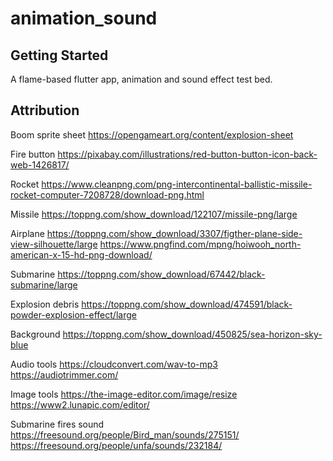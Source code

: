 # animation_sound

## Getting Started

A flame-based flutter app, animation and sound effect test bed.

## Attribution
Boom sprite sheet
https://opengameart.org/content/explosion-sheet

Fire button
https://pixabay.com/illustrations/red-button-button-icon-back-web-1426817/

Rocket
https://www.cleanpng.com/png-intercontinental-ballistic-missile-rocket-computer-7208728/download-png.html

Missile
https://toppng.com/show_download/122107/missile-png/large

Airplane
https://toppng.com/show_download/3307/figther-plane-side-view-silhouette/large
https://www.pngfind.com/mpng/hoiwooh_north-american-x-15-hd-png-download/

Submarine
https://toppng.com/show_download/67442/black-submarine/large

Explosion debris
https://toppng.com/show_download/474591/black-powder-explosion-effect/large

Background
https://toppng.com/show_download/450825/sea-horizon-sky-blue

Audio tools
https://cloudconvert.com/wav-to-mp3
https://audiotrimmer.com/

Image tools
https://the-image-editor.com/image/resize
https://www2.lunapic.com/editor/

Submarine fires sound
https://freesound.org/people/Bird_man/sounds/275151/
https://freesound.org/people/unfa/sounds/232184/
